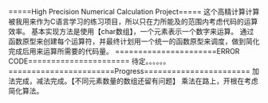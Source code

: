 =====High Precision Numerical Calculation Project=====
这个高精计算计算被我用来作为C语言学习的练习项目，所以只在力所能及的范围内考虑代码的运算效率。
基本实现方法是使用【char数组】，一个元素表示一个数字来运算。
通过函数原型来创建每个运算符，并最终计划用一个统一的函数原型来调度，做到简化完成后用来运算所需要的代码量。
======================ERROR CODE======================
待定。。。。。。
=======================Progress=======================
加法完成，减法完成。【不同元素数量的数组还留有问题】
乘法在路上，开根在考虑简化算法。

